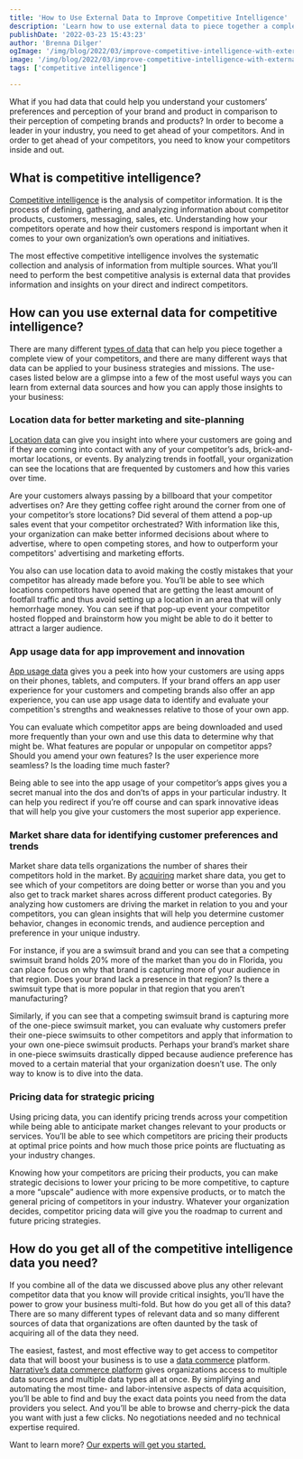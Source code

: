 ```yaml
---
title: 'How to Use External Data to Improve Competitive Intelligence'
description: 'Learn how to use external data to piece together a complete view of your competitors and apply it to your business strategies and missions.'
publishDate: '2022-03-23 15:43:23'
author: 'Brenna Dilger'
ogImage: '/img/blog/2022/03/improve-competitive-intelligence-with-external-data.png'
image: '/img/blog/2022/03/improve-competitive-intelligence-with-external-data.png'
tags: ['competitive intelligence']

---
```

What if you had data that could help you understand your customers’ preferences and perception of your brand and product in comparison to their perception of competing brands and products? In order to become a leader in your industry, you need to get ahead of your competitors. And in order to get ahead of your competitors, you need to know your competitors inside and out.

What is competitive intelligence?
---------------------------------

[Competitive intelligence](https://www.narrative.io/solutions/competitive-intelligence) is the analysis of competitor information. It is the process of defining, gathering, and analyzing information about competitor products, customers, messaging, sales, etc. Understanding how your competitors operate and how their customers respond is important when it comes to your own organization’s own operations and initiatives. 

The most effective competitive intelligence involves the systematic collection and analysis of information from multiple sources. What you’ll need to perform the best competitive analysis is external data that provides information and insights on your direct and indirect competitors.

How can you use external data for competitive intelligence?
-----------------------------------------------------------

There are many different [types of data](https://www.narrative.io/data-types) that can help you piece together a complete view of your competitors, and there are many different ways that data can be applied to your business strategies and missions. The use-cases listed below are a glimpse into a few of the most useful ways you can learn from external data sources and how you can apply those insights to your business:

### Location data for better marketing and site-planning

[Location data](https://blog.narrative.io/the-complete-guide-to-location-data) can give you insight into where your customers are going and if they are coming into contact with any of your competitor’s ads, brick-and-mortar locations, or events. By analyzing trends in footfall, your organization can see the locations that are frequented by customers and how this varies over time.

Are your customers always passing by a billboard that your competitor advertises on? Are they getting coffee right around the corner from one of your competitor’s store locations? Did several of them attend a pop-up sales event that your competitor orchestrated? With information like this, your organization can make better informed decisions about where to advertise, where to open competing stores, and how to outperform your competitors' advertising and marketing efforts.

You also can use location data to avoid making the costly mistakes that your competitor has already made before you. You’ll be able to see which locations competitors have opened that are getting the least amount of footfall traffic and thus avoid setting up a location in an area that will only hemorrhage money. You can see if that pop-up event your competitor hosted flopped and brainstorm how you might be able to do it better to attract a larger audience.

### App usage data for app improvement and innovation

[App usage data](https://www.narrative.io/data-types/mobile-app-usage-data) gives you a peek into how your customers are using apps on their phones, tablets, and computers. If your brand offers an app user experience for your customers and competing brands also offer an app experience, you can use app usage data to identify and evaluate your competition's strengths and weaknesses relative to those of your own app.

You can evaluate which competitor apps are being downloaded and used more frequently than your own and use this data to determine why that might be. What features are popular or unpopular on competitor apps? Should you amend your own features? Is the user experience more seamless? Is the loading time much faster?

Being able to see into the app usage of your competitor’s apps gives you a secret manual into the dos and don’ts of apps in your particular industry. It can help you redirect if you’re off course and can spark innovative ideas that will help you give your customers the most superior app experience.

### Market share data for identifying customer preferences and trends

Market share data tells organizations the number of shares their competitors hold in the market. By [acquiring](https://www.narrative.io/acquire) market share data, you get to see which of your competitors are doing better or worse than you and you also get to track market shares across different product categories. By analyzing how customers are driving the market in relation to you and your competitors, you can glean insights that will help you determine customer behavior, changes in economic trends, and audience perception and preference in your unique industry.

For instance, if you are a swimsuit brand and you can see that a competing swimsuit brand holds 20% more of the market than you do in Florida, you can place focus on why that brand is capturing more of your audience in that region. Does your brand lack a presence in that region? Is there a swimsuit type that is more popular in that region that you aren’t manufacturing?

Similarly, if you can see that a competing swimsuit brand is capturing more of the one-piece swimsuit market, you can evaluate why customers prefer their one-piece swimsuits to other competitors and apply that information to your own one-piece swimsuit products. Perhaps your brand’s market share in one-piece swimsuits drastically dipped because audience preference has moved to a certain material that your organization doesn’t use. The only way to know is to dive into the data.

### Pricing data for strategic pricing

Using pricing data, you can identify pricing trends across your competition while being able to anticipate market changes relevant to your products or services. You’ll be able to see which competitors are pricing their products at optimal price points and how much those price points are fluctuating as your industry changes.

Knowing how your competitors are pricing their products, you can make strategic decisions to lower your pricing to be more competitive, to capture a more “upscale” audience with more expensive products, or to match the general pricing of competitors in your industry. Whatever your organization decides, competitor pricing data will give you the roadmap to current and future pricing strategies.

How do you get all of the competitive intelligence data you need?
-----------------------------------------------------------------

If you combine all of the data we discussed above plus any other relevant competitor data that you know will provide critical insights, you’ll have the power to grow your business multi-fold. But how do you get all of this data? There are so many different types of relevant data and so many different sources of data that organizations are often daunted by the task of acquiring all of the data they need.

The easiest, fastest, and most effective way to get access to competitor data that will boost your business is to use a [data commerce](https://blog.narrative.io/5-principles-of-data-commerce) platform. [Narrative’s data commerce platform](https://www.narrative.io/) gives organizations access to multiple data sources and multiple data types all at once. By simplifying and automating the most time- and labor-intensive aspects of data acquisition, you’ll be able to find and buy the exact data points you need from the data providers you select. And you’ll be able to browse and cherry-pick the data you want with just a few clicks. No negotiations needed and no technical expertise required.

Want to learn more? [Our experts will get you started.](/contact)
